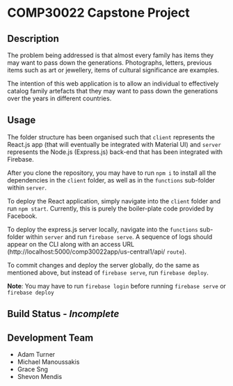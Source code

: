 # COMP30022 Capstone Project

## Description

The problem being addressed is that almost every family has items they may want to pass down the generations. Photographs, letters, previous items such as art or jewellery, items of cultural significance are examples.

The intention of this web application is to allow an individual to effectively catalog family artefacts that they may want to pass down the generations over the years in different countries.

## Usage

The folder structure has been organised such that `client` represents the React.js app (that will eventually be integrated with Material
UI) and `server` represents the Node.js (Express.js) back-end that has been integrated with Firebase.

After you clone the repository, you may have to run `npm i` to install all the dependencies in the `client` folder, as well as in the `functions` sub-folder within `server`.

To deploy the React application, simply navigate into the `client` folder and run `npm start`. Currently, this is purely the boiler-plate
code provided by Facebook.

To deploy the express.js server locally, navigate into the `functions` sub-folder within `server` and run `firebase serve`. A sequence of logs should appear on the CLI along with an access URL (http://localhost:5000/comp30022app/us-central1/api/ `route`).

To commit changes and deploy the server globally, do the same as mentioned above, but instead of `firebase serve`, run `firebase deploy`.

**Note**: You may have to run `firebase login` before running `firebase serve` or `firebase deploy`

## Build Status - *Incomplete*

## Development Team

* Adam Turner
* Michael Manoussakis
* Grace Sng
* Shevon Mendis


